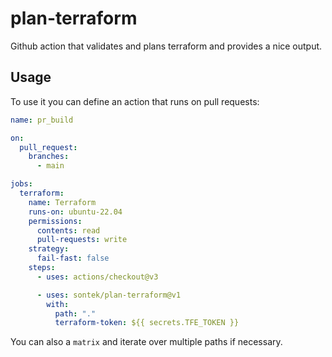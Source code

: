 # plan-terraform
Github action that validates and plans terraform and provides
a nice output.


## Usage
To use it you can define an action that runs on pull requests:

```yaml
name: pr_build

on:
  pull_request:
    branches:
      - main

jobs:
  terraform:
    name: Terraform
    runs-on: ubuntu-22.04
    permissions:
      contents: read
      pull-requests: write
    strategy:
      fail-fast: false
    steps:
      - uses: actions/checkout@v3

      - uses: sontek/plan-terraform@v1
        with:
          path: "."
          terraform-token: ${{ secrets.TFE_TOKEN }}
```

You can also a `matrix` and iterate over multiple paths if necessary.